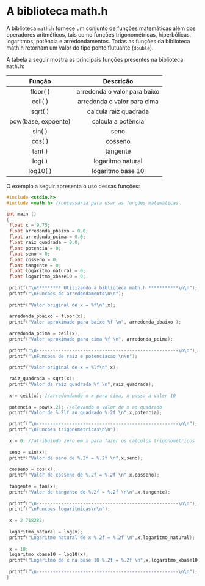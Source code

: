 # A biblioteca math.h

A biblioteca `math.h` fornece um conjunto de funções matemáticas além dos operadores aritméticos, tais como funções trigonométricas, hiperbólicas, logaritmos, potência e arredondamentos. Todas as funções da biblioteca math.h retornam um valor do tipo ponto flutuante (`double`).

A tabela a seguir mostra as principais funções presentes na biblioteca `math.h`:

|       Função       |           Descrição          |
|:-------------------:|:----------------------------:|
| floor( )            | arredonda o valor para baixo |
| ceil( )             | arredonda o valor para cima  |
| sqrt( )             | calcula raiz quadrada        |
| pow(base, expoente) | calcula a potência           |
| sin( )              | seno                         |
| cos( )              | cosseno                      |
| tan( )              | tangente                     |
| log( )              | logaritmo natural            |
| log10( )            | logaritmo base 10            |

O exemplo a seguir apresenta o uso dessas funções:

```C
#include <stdio.h>
#include <math.h> //necessária para usar as funções matemáticas

int main ()
{
 float x = 9.75;
 float arredonda_pbaixo = 0.0;
 float arredonda_pcima = 0.0;
 float raiz_quadrada = 0.0;
 float potencia = 0;
 float seno = 0;
 float cosseno = 0;
 float tangente = 0;
 float logaritmo_natural = 0;
 float logaritmo_xbase10 = 0;
 
 printf("\n********* Utilizando a biblioteca math.h ***********\n\n");
 printf("\nFuncoes de arredondamento\n\n");
 
 printf("Valor original de x = %f\n",x);
 
 arredonda_pbaixo = floor(x);
 printf("Valor aproximado para baixo %f \n", arredonda_pbaixo );
 
 arredonda_pcima = ceil(x);
 printf("Valor aproximado para cima %f \n", arredonda_pcima);
 
 printf("\n----------------------------------------------------\n\n");
 printf("\nFuncoes de raiz e potenciacao \n\n");
 
 printf("Valor original de x = %lf\n",x);

 raiz_quadrada = sqrt(x);
 printf("Valor da raiz quadrada %f \n",raiz_quadrada);
 
 x = ceil(x); //arredondando o x para cima, x passa a valer 10
 
 potencia = pow(x,2); //elevando o valor de x ao quadrado
 printf("Valor de %.2lf ao quadrado %.2f \n",x,potencia);

 printf("\n----------------------------------------------------\n\n");
 printf("\nFuncoes trigonometricas\n\n");
 
 x = 0; //atribuindo zero em x para fazer os cálculos trigonométricos
 
 seno = sin(x);
 printf("Valor de seno de %.2f = %.2f \n",x,seno);
 
 cosseno = cos(x);
 printf("Valor de cosseno de %.2f = %.2f \n",x,cosseno);
 
 tangente = tan(x);
 printf("Valor de tangente de %.2f = %.2f \n\n",x,tangente);
 
 printf("\n----------------------------------------------------\n\n");
 printf("\nFuncoes logaritmicas\n\n");
 
 x = 2.718282;
 
 logaritmo_natural = log(x);
 printf("Logaritmo natural de x %.2f = %.2f \n",x,logaritmo_natural);
 
 x = 10;
 logaritmo_xbase10 = log10(x);
 printf("Logaritmo de x na base 10 %.2f = %.2f \n",x,logaritmo_xbase10);
 
 printf("\n----------------------------------------------------\n\n");
}

```
